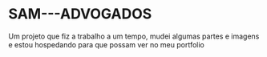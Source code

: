 # SAM---ADVOGADOS
Um projeto que fiz a trabalho a um tempo, mudei algumas partes e imagens e estou hospedando para que possam  ver no meu portfolio
